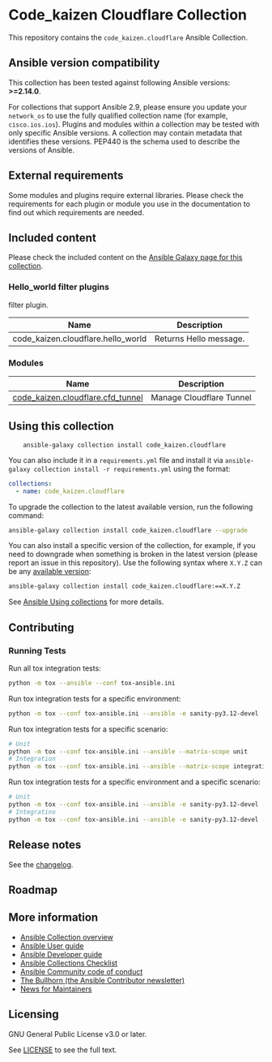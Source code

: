 # Code_kaizen Cloudflare Collection

This repository contains the `code_kaizen.cloudflare` Ansible Collection.

<!--start requires_ansible-->
## Ansible version compatibility

This collection has been tested against following Ansible versions: **>=2.14.0**.

For collections that support Ansible 2.9, please ensure you update your `network_os` to use the
fully qualified collection name (for example, `cisco.ios.ios`).
Plugins and modules within a collection may be tested with only specific Ansible versions.
A collection may contain metadata that identifies these versions.
PEP440 is the schema used to describe the versions of Ansible.
<!--end requires_ansible-->

## External requirements

Some modules and plugins require external libraries. Please check the requirements for each plugin or module you use in the documentation to find out which requirements are needed.

## Included content

Please check the included content on the [Ansible Galaxy page for this collection](https://galaxy.ansible.com/code_kaizen/cloudflare).

<!--start collection content-->
### Hello_world filter plugins
filter plugin.

Name | Description
--- | ---
code_kaizen.cloudflare.hello_world|Returns Hello message.

### Modules
Name | Description
--- | ---
[code_kaizen.cloudflare.cfd_tunnel](https://github.com/codekaizen-github/cloudflare-ansible-collection/blob/main/docs/code_kaizen.cloudflare.cfd_tunnel_module.rst)|Manage Cloudflare Tunnel

<!--end collection content-->

## Using this collection

```
    ansible-galaxy collection install code_kaizen.cloudflare
```

You can also include it in a `requirements.yml` file and install it via `ansible-galaxy collection install -r requirements.yml` using the format:

```yaml
collections:
  - name: code_kaizen.cloudflare
```

To upgrade the collection to the latest available version, run the following command:

```bash
ansible-galaxy collection install code_kaizen.cloudflare --upgrade
```

You can also install a specific version of the collection, for example, if you need to downgrade when something is broken in the latest version (please report an issue in this repository). Use the following syntax where `X.Y.Z` can be any [available version](https://galaxy.ansible.com/code_kaizen/cloudflare):

```bash
ansible-galaxy collection install code_kaizen.cloudflare:==X.Y.Z
```

See [Ansible Using collections](https://docs.ansible.com/ansible/latest/user_guide/collections_using.html) for more details.

## Contributing

### Running Tests

Run all tox integration tests:

```sh
python -m tox --ansible --conf tox-ansible.ini
```

Run tox integration tests for a specific environment:

```sh
python -m tox --conf tox-ansible.ini --ansible -e sanity-py3.12-devel
```

Run tox integration tests for a specific scenario:

```sh
# Unit
python -m tox --conf tox-ansible.ini --ansible --matrix-scope unit
# Integration
python -m tox --conf tox-ansible.ini --ansible --matrix-scope integration
```

Run tox integration tests for a specific environment and a specific scenario:

```sh
# Unit
python -m tox --conf tox-ansible.ini --ansible -e sanity-py3.12-devel --matrix-scope unit
# Integratino
python -m tox --conf tox-ansible.ini --ansible -e sanity-py3.12-devel --matrix-scope integration
```


## Release notes

See the [changelog](https://github.com/codekaizen-github/cloudflare-ansible-collection/tree/main/CHANGELOG.rst).

## Roadmap

<!-- Optional. Include the roadmap for this collection, and the proposed release/versioning strategy so users can anticipate the upgrade/update cycle. -->

## More information

<!-- List out where the user can find additional information, such as working group meeting times, slack/IRC channels, or documentation for the product this collection automates. At a minimum, link to: -->

- [Ansible Collection overview](https://github.com/ansible-collections/overview)
- [Ansible User guide](https://docs.ansible.com/ansible/devel/user_guide/index.html)
- [Ansible Developer guide](https://docs.ansible.com/ansible/devel/dev_guide/index.html)
- [Ansible Collections Checklist](https://github.com/ansible-collections/overview/blob/main/collection_requirements.rst)
- [Ansible Community code of conduct](https://docs.ansible.com/ansible/devel/community/code_of_conduct.html)
- [The Bullhorn (the Ansible Contributor newsletter)](https://us19.campaign-archive.com/home/?u=56d874e027110e35dea0e03c1&id=d6635f5420)
- [News for Maintainers](https://github.com/ansible-collections/news-for-maintainers)

## Licensing

GNU General Public License v3.0 or later.

See [LICENSE](https://www.gnu.org/licenses/gpl-3.0.txt) to see the full text.
